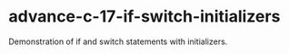 # advance-c-17-if-switch-initializers
Demonstration of if and switch statements with initializers.  
